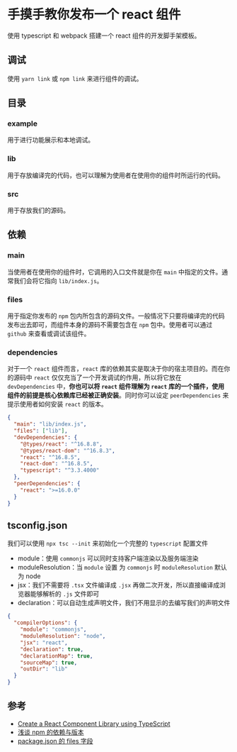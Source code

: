# 手摸手教你发布一个 react 组件

使用 typescript 和 webpack 搭建一个 react 组件的开发脚手架模板。

## 调试

使用 `yarn link` 或 `npm link` 来进行组件的调试。

## 目录

### example

用于进行功能展示和本地调试。

### lib

用于存放编译完的代码，也可以理解为使用者在使用你的组件时所运行的代码。

### src

用于存放我们的源码。

## 依赖

### main

当使用者在使用你的组件时，它调用的入口文件就是你在 `main` 中指定的文件。通常我们会将它指向 `lib/index.js`。

### files

用于指定你发布的 `npm` 包内所包含的源码文件。一般情况下只要将编译完的代码发布出去即可，而组件本身的源码不需要包含在 `npm` 包中。使用者可以通过 `github` 来查看或调试该组件。

### dependencies

对于一个 `react` 组件而言，`react` 库的依赖其实是取决于你的宿主项目的。而在你的源码中 `react` 仅仅充当了一个开发调试的作用，所以将它放在 `devDependencies` 中，**你也可以将 `react` 组件理解为 `react` 库的一个插件，使用组件的前提是核心依赖库已经被正确安装**。同时你可以设定 `peerDependencies` 来提示使用者如何安装 `react` 的版本。

```json
{
  "main": "lib/index.js",
  "files": ["lib"],
  "devDependencies": {
    "@types/react": "^16.8.8",
    "@types/react-dom": "^16.8.3",
    "react": "^16.8.5",
    "react-dom": "^16.8.5",
    "typescript": "^3.3.4000"
  },
  "peerDependencies": {
    "react": ">=16.0.0"
  }
}
```

## tsconfig.json

我们可以使用 `npx tsc --init` 来初始化一个完整的 `typescript` 配置文件

- module：使用 `commonjs` 可以同时支持客户端渲染以及服务端渲染
- moduleResolution：当 `module` 设置 为 `commonjs` 时 `moduleResolution` 默认为 node
- jsx：我们不需要将 `.tsx` 文件编译成 `.jsx` 再做二次开发，所以直接编译成浏览器能够解析的 `.js` 文件即可
- declaration：可以自动生成声明文件，我们不用显示的去编写我们的声明文件

```json
{
  "compilerOptions": {
    "module": "commonjs",
    "moduleResolution": "node",
    "jsx": "react",
    "declaration": true,
    "declarationMap": true,
    "sourceMap": true,
    "outDir": "lib"
  }
}
```

## 参考

- [Create a React Component Library using TypeScript](https://www.youtube.com/watch?v=wcThWngBv7U)
- [浅谈 npm 的依赖与版本](https://github.com/SamHwang1990/blog/issues/7)
- [package.json 的 files 字段](https://docs.npmjs.com/files/package.json#files)
